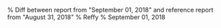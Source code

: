 % Diff between report from "September 01, 2018" and reference report from "August 31, 2018"
% Reffy
% September 01, 2018

